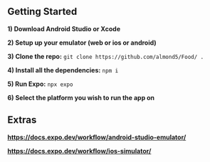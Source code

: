 ## Getting Started

**1) Download Android Studio or Xcode**

**2) Setup up your emulator (web or ios or android)**

**3) Clone the repo:** ```git clone https://github.com/almond5/Food/ .```

**4) Install all the dependencies:** ```npm i```

**5) Run Expo:** ```npx expo```

**6) Select the platform you wish to run the app on**

## Extras

**https://docs.expo.dev/workflow/android-studio-emulator/**

**https://docs.expo.dev/workflow/ios-simulator/**
